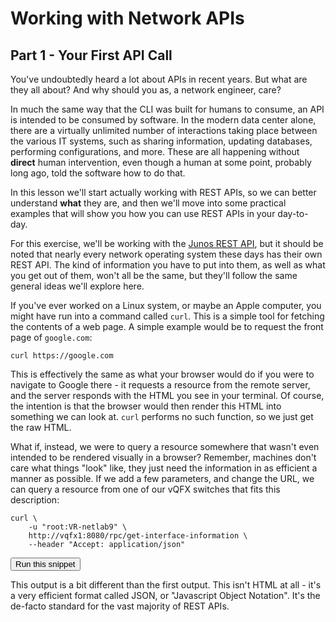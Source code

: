 # Working with Network APIs
## Part 1 - Your First API Call

<!-- <div class="alert alert-warning" role="alert">
  This course comes with a video, and it's highly recommended that you watch this first. Click the "Lesson Video" button above to watch!
</div> -->

You've undoubtedly heard a lot about APIs in recent years. But what are they all about? And why should you as, a network engineer, care?

In much the same way that the CLI was built for humans to consume, an API is intended to be consumed by software. In the modern data center alone, there are a virtually unlimited number of interactions taking place between the various IT systems, such as sharing information, updating databases, performing configurations, and more. These are all happening without **direct** human intervention, even though a human at some point, probably long ago, told the software how to do that.

In this lesson we'll start actually working with REST APIs, so we can better understand **what** they are, and then we'll move into some practical examples that will show you how you can use REST APIs in your day-to-day.

For this exercise, we'll be working with the [Junos REST API](https://www.juniper.net/documentation/en_US/junos/topics/concept/rest-api-overview.html), but it should be noted that nearly every network operating system these days has their own REST API. The kind of information you have to put into them, as well as what you get out of them, won't all be the same, but they'll follow the same general ideas we'll explore here.

If you've ever worked on a Linux system, or maybe an Apple computer, you might have run into a command called `curl`. This is a simple tool for fetching the contents of a web page. A simple example would be to request the front page of `google.com`:

```
curl https://google.com
```
<!-- <button type="button" class="btn btn-primary btn-sm" onclick="runSnippetInTab('linux1', 0)">Run this snippet</button> -->

This is effectively the same as what your browser would do if you were to navigate to Google there - it requests a resource from the remote server, and the server responds with the HTML you see in your terminal. Of course, the intention is that the browser would then render this HTML into something we can look at. `curl` performs no such function, so we just get the raw HTML.

What if, instead, we were to query a resource somewhere that wasn't even intended to be rendered visually in a browser? Remember, machines don't care what things "look" like, they just need the information in as efficient a manner as possible. If we add a few parameters, and change the URL, we can query a resource from one of our vQFX switches that fits this description:

```
curl \
    -u "root:VR-netlab9" \
    http://vqfx1:8080/rpc/get-interface-information \
    --header "Accept: application/json"
```
<button type="button" class="btn btn-primary btn-sm" onclick="runSnippetInTab('linux1', 1)">Run this snippet</button>

This output is a bit different than the first output. This isn't HTML at all - it's a very efficient format called JSON, or "Javascript Object Notation". It's the de-facto standard for the vast majority of REST APIs.
